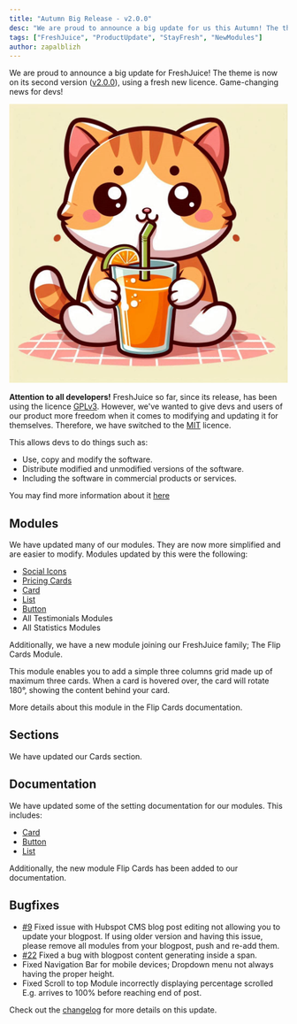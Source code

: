 ```yaml
---
title: "Autumn Big Release - v2.0.0"
desc: "We are proud to announce a big update for us this Autumn! The theme is now on its second version, using a fresh new licence. Game-changing news for devs!"
tags: ["FreshJuice", "ProductUpdate", "StayFresh", "NewModules"]
author: zapalblizh
---
```


We are proud to announce a big update for FreshJuice! The theme is now on its second version ([v2.0.0](https://github.com/freshjuice-dev/freshjuice-hubspot-theme/releases/tag/v2.0.0)), using a fresh new licence. Game-changing news for devs!

<img src="./cat-drinking.jpg" alt="Cat drinking drink using straw" class="img md:float-right md:ml-14" eleventy:widths="320">

**Attention to all developers!** FreshJuice so far, since its release, has been using the licence [GPLv3](https://www.gnu.org/licenses/gpl-3.0.en.html). However, we've wanted to give devs and users of our product more freedom when it comes to modifying and updating it for themselves. Therefore, we have switched to the [MIT](https://mit-license.org/) licence.

This allows devs to do things such as:

- Use, copy and modify the software.
- Distribute modified and unmodified versions of the software.
- Including the software in commercial products or services.

You may find more information about it [here](https://github.com/freshjuice-dev/freshjuice-hubspot-theme/blob/main/README.md)

## Modules

We have updated many of our modules. They are now more simplified and are easier to modify. Modules updated by this were the following:
- [Social Icons](/docs/modules/social-icons/)
- [Pricing Cards](/docs/modules/pricing-cards/)
- [Card](/docs/modules/card/)
- [List](/docs/modules/list/)
- [Button](/docs/modules/button/)
- All Testimonials Modules
- All Statistics Modules

Additionally, we have a new module joining our FreshJuice family; The Flip Cards Module.

This module enables you to add a simple three columns grid made up of maximum three cards. When a card is hovered over, the card will rotate 180°, showing the content behind your card.

More details about this module in the Flip Cards documentation.

## Sections

We have updated our Cards section.

## Documentation

We have updated some of the setting documentation for our modules. This includes:

- [Card](/docs/modules/card/)
- [Button](/docs/modules/button/)
- [List](/docs/modules/list/)

Additionally, the new module Flip Cards has been added to our documentation.

## Bugfixes

- [#9](https://github.com/freshjuice-dev/freshjuice-hubspot-theme/issues/9) Fixed issue with Hubspot CMS blog post editing not allowing you to update your blogpost. If using older version and having this issue, please remove all modules from your blogpost, push and re-add them.
- [#22](https://github.com/freshjuice-dev/freshjuice-hubspot-theme/pull/22) Fixed a bug with blogpost content generating inside a span.
- Fixed Navigation Bar for mobile devices; Dropdown menu not always having the proper height.
- Fixed Scroll to top Module incorrectly displaying percentage scrolled E.g. arrives to 100% before reaching end of post.

Check out the [changelog](/changelog/) for more details on this update.
